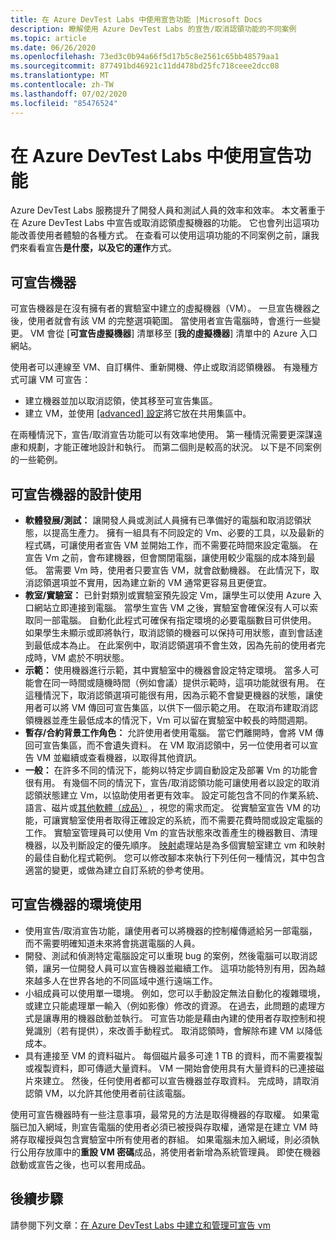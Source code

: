 ```yaml
---
title: 在 Azure DevTest Labs 中使用宣告功能 |Microsoft Docs
description: 瞭解使用 Azure DevTest Labs 的宣告/取消認領功能的不同案例
ms.topic: article
ms.date: 06/26/2020
ms.openlocfilehash: 73ed3c0b94a66f5d17b5c8e2561c65bb48579aa1
ms.sourcegitcommit: 877491bd46921c11dd478bd25fc718ceee2dcc08
ms.translationtype: MT
ms.contentlocale: zh-TW
ms.lasthandoff: 07/02/2020
ms.locfileid: "85476524"
---
```

# <a name="use-claim-capabilities-in-azure-devtest-labs"></a>在 Azure DevTest Labs 中使用宣告功能
Azure DevTest Labs 服務提升了開發人員和測試人員的效率和效率。 本文著重于在 Azure DevTest Labs 中宣告或取消認領虛擬機器的功能。 它也會列出這項功能改善使用者體驗的各種方式。 在查看可以使用這項功能的不同案例之前，讓我們來看看宣告**是什麼，以及它的運作**方式。

## <a name="claimable-machines"></a>可宣告機器
可宣告機器是在沒有擁有者的實驗室中建立的虛擬機器（VM）。 一旦宣告機器之後，使用者就會有該 VM 的完整選項範圍。 當使用者宣告電腦時，會進行一些變更。 VM 會從 [**可宣告虛擬機器**] 清單移至 [**我的虛擬機器**] 清單中的 Azure 入口網站。 

使用者可以連線至 VM、自訂構件、重新開機、停止或取消認領機器。 有幾種方式可讓 VM 可宣告：

- 建立機器並加以取消認領，使其移至可宣告集區。 
- 建立 VM，並使用 [ [advanced] 設定](https://azure.microsoft.com/updates/azure-devtest-labs-claim-lab-vms-from-a-shared-pool/)將它放在共用集區中。

在兩種情況下，宣告/取消宣告功能可以有效率地使用。 第一種情況需要更深謀遠慮和規劃，才能正確地設計和執行。 而第二個則是較高的狀況。 以下是不同案例的一些範例。

## <a name="designed-use-of-claimable-machines"></a>可宣告機器的設計使用

- **軟體發展/測試：** 讓開發人員或測試人員擁有已準備好的電腦和取消認領狀態，以提高生產力。 擁有一組具有不同設定的 Vm、必要的工具，以及最新的程式碼，可讓使用者宣告 VM 並開始工作，而不需要花時間來設定電腦。 在宣告 Vm 之前，會布建機器，但會關閉電腦，讓使用較少電腦的成本降到最低。 當需要 Vm 時，使用者只要宣告 VM，就會啟動機器。 在此情況下，取消認領選項並不實用，因為建立新的 VM 通常更容易且更便宜。
- **教室/實驗室：** 已針對類別或實驗室預先設定 Vm，讓學生可以使用 Azure 入口網站立即連接到電腦。  當學生宣告 VM 之後，實驗室會確保沒有人可以索取同一部電腦。 自動化此程式可確保有指定環境的必要電腦數目可供使用。 如果學生未顯示或即將執行，取消認領的機器可以保持可用狀態，直到會話達到最低成本為止。 在此案例中，取消認領選項不會生效，因為先前的使用者完成時，VM 處於不明狀態。
- **示範：** 使用機器進行示範，其中實驗室中的機器會設定特定環境。 當多人可能會在同一時間或隨機時間（例如會議）提供示範時，這項功能就很有用。 在這種情況下，取消認領選項可能很有用，因為示範不會變更機器的狀態，讓使用者可以將 VM 傳回可宣告集區，以供下一個示範之用。 在取消布建取消認領機器並產生最低成本的情況下，Vm 可以留在實驗室中較長的時間週期。
- **暫存/合約背景工作角色：** 允許使用者使用電腦。 當它們離開時，會將 VM 傳回可宣告集區，而不會遺失資料。 在 VM 取消認領中，另一位使用者可以宣告 VM 並繼續或查看機器，以取得其他資訊。
- **一般：** 在許多不同的情況下，能夠以特定步調自動設定及部署 Vm 的功能會很有用。 有幾個不同的情況下，宣告/取消認領功能可讓使用者以設定的取消認領狀態建立 Vm，以協助使用者更有效率。 設定可能包含不同的作業系統、語言、磁片或[其他軟體（成品）](devtest-lab-artifact-author.md) ，視您的需求而定。 從實驗室宣告 VM 的功能，可讓實驗室使用者取得正確設定的系統，而不需要花費時間或設定電腦的工作。 實驗室管理員可以使用 Vm 的宣告狀態來改善產生的機器數目、清理機器，以及判斷設定的優先順序。 [映射](image-factory-create.md)處理站是為多個實驗室建立 vm 和映射的最佳自動化程式範例。 您可以修改腳本來執行下列任何一種情況，其中包含適當的變更，或做為建立自訂系統的參考使用。

## <a name="situational-use-of-claimable-machines"></a>可宣告機器的環境使用

- 使用宣告/取消宣告功能，讓使用者可以將機器的控制權傳遞給另一部電腦，而不需要明確知道未來將會挑選電腦的人員。
- 開發、測試和偵測特定電腦設定可以重現 bug 的案例，然後電腦可以取消認領，讓另一位開發人員可以宣告機器並繼續工作。 這項功能特別有用，因為越來越多人在世界各地的不同區域中進行遠端工作。 
- 小組成員可以使用單一環境。 例如，您可以手動設定無法自動化的複雜環境，或建立只能處理單一輸入（例如影像）修改的資源。 在過去，此問題的處理方式是讓專用的機器啟動並執行。 可宣告功能是藉由內建的使用者存取控制和視覺識別（若有提供），來改善手動程式。 取消認領時，會解除布建 VM 以降低成本。
- 具有連接至 VM 的資料磁片。 每個磁片最多可達 1 TB 的資料，而不需要複製或複製資料，即可傳遞大量資料。 VM 一開始會使用具有大量資料的已連接磁片來建立。  然後，任何使用者都可以宣告機器並存取資料。 完成時，請取消認領 VM，以允許其他使用者前往該電腦。

使用可宣告機器時有一些注意事項，最常見的方法是取得機器的存取權。 如果電腦已加入網域，則宣告電腦的使用者必須已被授與存取權，通常是在建立 VM 時將存取權授與包含實驗室中所有使用者的群組。 如果電腦未加入網域，則必須執行公用存放庫中的**重設 VM 密碼**成品，將使用者新增為系統管理員。  即使在機器啟動或宣告之後，也可以套用成品。

## <a name="next-steps"></a>後續步驟
請參閱下列文章：[在 Azure DevTest Labs 中建立和管理可宣告 vm](devtest-lab-add-claimable-vm.md)
